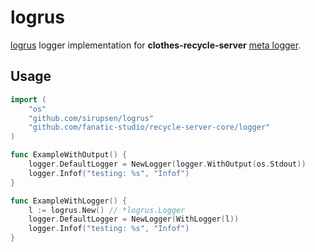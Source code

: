 # logrus

[logrus](https://github.com/sirupsen/logrus) logger implementation for __clothes-recycle-server__ [meta logger](https://github.com/fanatic-studio/recycle-server-core/tree/master/logger).

## Usage

```go
import (
	"os"
	"github.com/sirupsen/logrus"
	"github.com/fanatic-studio/recycle-server-core/logger"
)

func ExampleWithOutput() {
	logger.DefaultLogger = NewLogger(logger.WithOutput(os.Stdout))
	logger.Infof("testing: %s", "Infof")
}

func ExampleWithLogger() {
	l := logrus.New() // *logrus.Logger
	logger.DefaultLogger = NewLogger(WithLogger(l))
	logger.Infof("testing: %s", "Infof")
}
```

